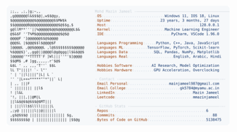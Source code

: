 <picture>
  <source srcset="https://raw.githubusercontent.com/mmazinjameel/mmazinjameel/main/dark_mode.svg?v=1741061511" media="(prefers-color-scheme: dark)">
  <img src="https://raw.githubusercontent.com/mmazinjameel/mmazinjameel/main/light_mode.svg?v=1741061511">
</picture>
